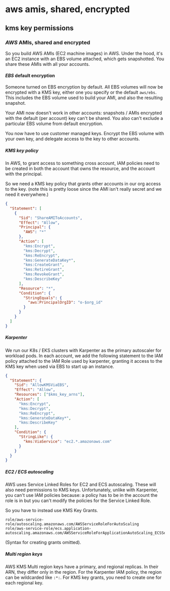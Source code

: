 # aws amis, shared, encrypted

## kms key permissions

### _AWS_ AMIs, shared and encrypted

So you build AWS AMIs (EC2 machine images) in AWS.
Under the hood, it's an EC2 instance with an EBS volume attached,
which gets snapshotted.
You share these AMIs with all your accounts.

#### _EBS_ default encryption

Someone turned on EBS encryption by default.
All EBS volumes will now be encrypted with a KMS key,
either one you specify or the default `aws/ebs`.
This includes the EBS volume used to build your AMI,
and also the resulting snapshot.

Your AMI now doesn't work in other accounts:
snapshots / AMIs encrypted with the default (per account) key can't be shared.
You also can't exclude a particular EBS volume from default encryption.

You now have to use customer managed keys.
Encrypt the EBS volume with your own key,
and delegate access to the key to other accounts.

##### _KMS_ key policy

In AWS, to grant access to something cross account,
IAM policies need to be created in both the account that owns the resource,
and the account with the principal.

So we need a KMS key policy that grants other accounts in our org access to the key.
(note this is pretty loose since the AMI isn't really secret and we need it everywhere.)

```json
{
  "Statement": [
    {
      "Sid": "ShareAMIToAccounts",
      "Effect": "Allow",
      "Principal": {
        "AWS": "*"
      },
      "Action": [
        "kms:Encrypt",
        "kms:Decrypt",
        "kms:ReEncrypt",
        "kms:GenerateDataKey*",
        "kms:CreateGrant",
        "kms:RetireGrant",
        "kms:RevokeGrant",
        "kms:DescribeKey"
      ],
      "Resource": "*",
      "Condition": {
        "StringEquals": {
          "aws:PrincipalOrgID": "o-$org_id"
        }
      }
    }
  ]
}
```

##### Karpenter

We run our K8s / EKS clusters with Karpenter as the primary autoscaler for workload pods.
In each account,
we add the following statement to the IAM policy attached to the IAM Role used by karpenter,
granting it access to the KMS key when used via EBS to start up an instance.

```json
{
  "Statement": {
    "Sid": "AllowKMSViaEBS",
    "Effect": "Allow",
    "Resources": ["$kms_key_arns"],
    "Action": [
      "kms:Encrypt",
      "kms:Decrypt",
      "kms:ReEncrypt",
      "kms:GenerateDataKey*",
      "kms:DescribeKey"
    ],
    "Condition": {
      "StringLike": {
        "kms:ViaService": "ec2.*.amazonaws.com"
      }
    }
  }
}
```

##### EC2 / ECS autoscaling

AWS uses Service Linked Roles for EC2 and ECS autoscaling.
These will also need permissions to KMS keys.
Unfortunately, unlike with Karpenter, you can't use IAM policies because:
a policy has to be in the account the role is in but you can't modify the policies for the Service Linked Role.

So you have to instead use KMS Key Grants.

```
role/aws-service-role/autoscaling.amazonaws.com/AWSServiceRoleForAutoScaling
role/aws-service-role/ecs.application-autoscaling.amazonaws.com/AWSServiceRoleForApplicationAutoScaling_ECSService
```

(Syntax for creating grants omitted).

##### Multi region keys

AWS KMS Multi region keys have a primary, and regional replicas.
In their ARN, they differ only in the region.
For the Karpenter IAM policy, the region can be wildcarded like `:*:`.
For KMS key grants, you need to create one for each regional key.
